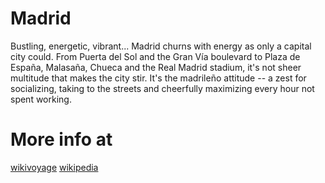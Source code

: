 # Madrid

Bustling, energetic, vibrant... 
Madrid churns with energy as only a capital city could. 
From Puerta del Sol and the Gran Vía boulevard to Plaza de España, Malasaña, Chueca and the Real Madrid stadium, 
it's not sheer multitude that makes the city stir. 
It's the madrileño attitude -- a zest for socializing,
taking to the streets and cheerfully maximizing every hour not spent working.

# More info at

[wikivoyage](https://en.wikivoyage.org/wiki/Madrid)
[wikipedia](https://en.wikipedia.org/wiki/Madrid)